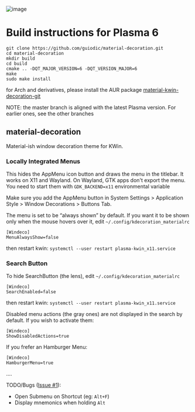 ![image](data/preview.png)

# Build instructions for Plasma 6

```
git clone https://github.com/guiodic/material-decoration.git
cd material-decoration
mkdir build
cd build
cmake .. -DQT_MAJOR_VERSION=6 -DQT_VERSION_MAJOR=6
make
sudo make install
```
for Arch and derivatives, please install the AUR package 
[material-kwin-decoration-git](https://aur.archlinux.org/packages/material-kwin-decoration-git)

NOTE: the master branch is aligned with the latest Plasma version. For earlier
ones, see the other branches

## material-decoration

Material-ish window decoration theme for KWin.


### Locally Integrated Menus

This hides the AppMenu icon button and draws the menu in the titlebar. 
It works on X11 and Wayland.
On Wayland, GTK apps don't export the menu. You need to start them with `GDK_BACKEND=x11` environmental variable

Make sure you add the AppMenu button in System Settings > Application Style >
Window Decorations > Buttons Tab.

The menu is set to be “always shown” by default. If you want it to be shown only when the mouse hovers over it, edit `~/.config/kdecoration_materialrc`

```
[Windeco]
MenuAlwaysShow=false
```
then restart kwin: `systemctl --user restart plasma-kwin_x11.service`


### Search Button

To hide SearchButton (the lens), edit `~/.config/kdecoration_materialrc` 

```
[Windeco]
SearchEnabled=false
```
then restart kwin: `systemctl --user restart plasma-kwin_x11.service`

Disabled menu actions (the gray ones) are not displayed in the search by default.
If you wish to activate them:

```
[Windeco]
ShowDisabledActions=true
```

If you frefer an Hamburger Menu:

```
[Windeco]
HamburgerMenu=true
```

....

TODO/Bugs ([Issue #1](https://github.com/Zren/material-decoration/issues/1)):

* Open Submenu on Shortcut (eg: `Alt+F`)
* Display mnemonics when holding `Alt`
